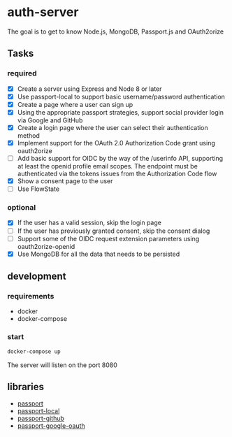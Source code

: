 # auth-server

The goal is to get to know Node.js, MongoDB, Passport.js and OAuth2orize

## Tasks

### required

- [X] Create a server using Express and Node 8 or later
- [X] Use passport-local to support basic username/password authentication
- [X] Create a page where a user can sign up
- [X] Using the appropriate passport strategies, support social provider login via Google and GitHub
- [X] Create a login page where the user can select their authentication method
- [X] Implement support for the OAuth 2.0 Authorization Code grant using oauth2orize
- [ ] Add basic support for OIDC by the way of the /userinfo API, supporting at least the openid profile email scopes. The endpoint must be authenticated via the tokens issues from the Authorization Code flow
- [X] Show a consent page to the user
- [ ] Use FlowState

### optional

- [X] If the user has a valid session, skip the login page
- [ ] If the user has previously granted consent, skip the consent dialog
- [ ] Support some of the OIDC request extension parameters using oauth2orize-openid
- [X] Use MongoDB for all the data that needs to be persisted

## development

### requirements

- docker
- docker-compose

### start

```sh
docker-compose up
```

The server will listen on the port 8080

## libraries

- [passport](http://www.passportjs.org/docs/configure/)
- [passport-local](https://github.com/jaredhanson/passport-local)
- [passport-github](https://github.com/jaredhanson/passport-github)
- [passport-google-oauth](https://github.com/jaredhanson/passport-google-oauth)